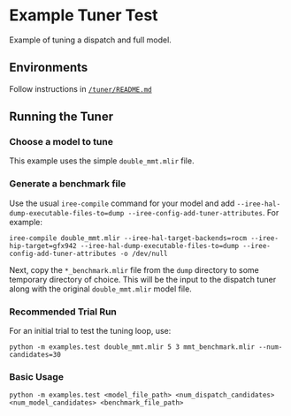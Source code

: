 # Example Tuner Test

Example of tuning a dispatch and full model.

## Environments
Follow instructions in [`/tuner/README.md`](../README.md)

## Running the Tuner

### Choose a model to tune
This example uses the simple `double_mmt.mlir` file.

### Generate a benchmark file
Use the usual `iree-compile` command for your model and add
`--iree-hal-dump-executable-files-to=dump --iree-config-add-tuner-attributes`. For example:
```shell
iree-compile double_mmt.mlir --iree-hal-target-backends=rocm --iree-hip-target=gfx942 --iree-hal-dump-executable-files-to=dump --iree-config-add-tuner-attributes -o /dev/null
```

Next, copy the `*_benchmark.mlir` file from the `dump` directory to some temporary directory of choice.
This will be the input to the dispatch tuner along with the original `double_mmt.mlir` model file.

### Recommended Trial Run
For an initial trial to test the tuning loop, use:
```shell
python -m examples.test double_mmt.mlir 5 3 mmt_benchmark.mlir --num-candidates=30
```

### Basic Usage
```shell
python -m examples.test <model_file_path> <num_dispatch_candidates> <num_model_candidates> <benchmark_file_path>
```
